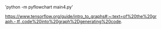  'python -m pyflowchart main4.py'

https://www.tensorflow.org/guide/intro_to_graphs#:~:text=of%20the%20graph.-,tf.,code%20into%20graph%2Dgenerating%20code. 
